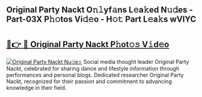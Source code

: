 ## Original Party Nackt O𝚗𝚕yf𝚊ns L𝚎a𝚔ed N𝚞𝚍es - Part-03X P𝚑𝚘tos Vi𝚍𝚎o - H𝚘𝚝 Part L𝚎a𝚔s wVIYC

# <h2><a href="http://kf77dqd.oniu.top/?m=Original+Party+Nackt">🔗👉 🔴 Original Party Nackt P𝚑ot𝚘𝚜 V𝚒d𝚎o</a></h2>

[![Original Party Nackt Nu𝚍e𝚜](https://i.imgur.com/0qMVB7G.gif)](http://kf77dqd.oniu.top/?m=Original+Party+Nackt)
Social media thought leader Original Party Nackt, celebrated for sharing dance and lifestyle information through performances and personal blogs. Dedicated researcher Original Party Nackt, recognized for their passion and commitment to advancing knowledge in their field.  
